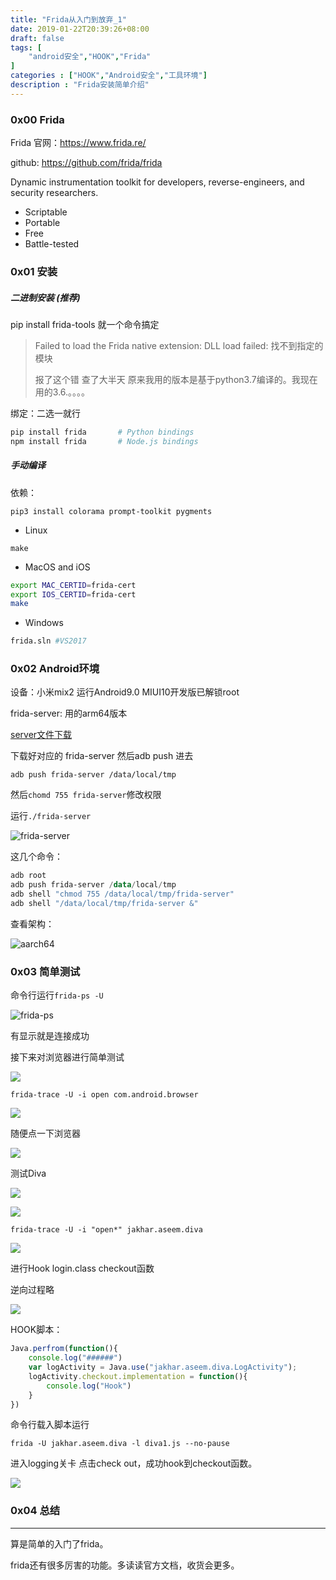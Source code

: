 ```yaml
---
title: "Frida从入门到放弃_1"
date: 2019-01-22T20:39:26+08:00
draft: false
tags: [
    "android安全","HOOK","Frida"
]
categories : ["HOOK","Android安全","工具环境"]
description : "Frida安装简单介绍"
---
```


### 0x00 Frida

Frida 官网：https://www.frida.re/

github: https://github.com/frida/frida

Dynamic instrumentation toolkit for developers, reverse-engineers, and security
researchers.

- Scriptable
- Portable
- Free
- Battle-tested

### 0x01 安装

##### 二进制安装 (推荐)

pip install frida-tools 就一个命令搞定



> Failed to load the Frida native extension: DLL load failed: 找不到指定的模块 
>
> 报了这个错 查了大半天 原来我用的版本是基于python3.7编译的。我现在用的3.6.。。。。
>

绑定：二选一就行

```bash
pip install frida       # Python bindings
npm install frida       # Node.js bindings
```

##### 手动编译

依赖：

`pip3 install colorama prompt-toolkit pygments`

- Linux

`make`

- MacOS and iOS

```bash
export MAC_CERTID=frida-cert
export IOS_CERTID=frida-cert
make
```

- Windows 

```bash
frida.sln #VS2017
```

### 0x02 Android环境

设备：小米mix2 运行Android9.0 MIUI10开发版已解锁root

frida-server: 用的arm64版本

[server文件下载](https://github.com/frida/frida/releases)

下载好对应的 frida-server  然后adb push 进去

`adb push frida-server /data/local/tmp`

然后`chomd 755 frida-server`修改权限

运行`./frida-server`

![frida-server](https://my-md-1253484710.file.myqcloud.com/20190112133452.png)

这几个命令：

```powershell
adb root
adb push frida-server /data/local/tmp
adb shell "chmod 755 /data/local/tmp/frida-server"
adb shell "/data/local/tmp/frida-server &"
```

查看架构：

![aarch64](https://my-md-1253484710.file.myqcloud.com/20190616145105.png)



### 0x03 简单测试

命令行运行`frida-ps -U`

![frida-ps](https://my-md-1253484710.file.myqcloud.com/20190112133604.png)

有显示就是连接成功

接下来对浏览器进行简单测试

![](https://my-md-1253484710.file.myqcloud.com/20190616150349.png)



`frida-trace -U -i open com.android.browser`

![](https://my-md-1253484710.file.myqcloud.com/20190616150506.png)

随便点一下浏览器

![](https://my-md-1253484710.file.myqcloud.com/20190616150623.png)

测试Diva

![](https://my-md-1253484710.file.myqcloud.com/20190616151039.jpg)

![](https://my-md-1253484710.file.myqcloud.com/20190616151307.png)

`frida-trace -U -i "open*" jakhar.aseem.diva`

![](https://my-md-1253484710.file.myqcloud.com/20190616151432.png)

进行Hook login.class checkout函数

逆向过程略

![](https://my-md-1253484710.file.myqcloud.com/20190616151826.png)

HOOK脚本：

```javascript
Java.perfrom(function(){
    console.log("######")
    var logActivity = Java.use("jakhar.aseem.diva.LogActivity");
    logActivity.checkout.implementation = function(){
        console.log("Hook")
    }
})
```

命令行载入脚本运行

`frida -U jakhar.aseem.diva -l diva1.js --no-pause`

进入logging关卡 点击check out，成功hook到checkout函数。

![](https://my-md-1253484710.file.myqcloud.com/20190616153553.png)

### 0x04 总结

--------------

算是简单的入门了frida。

frida还有很多厉害的功能。多读读官方文档，收货会更多。







